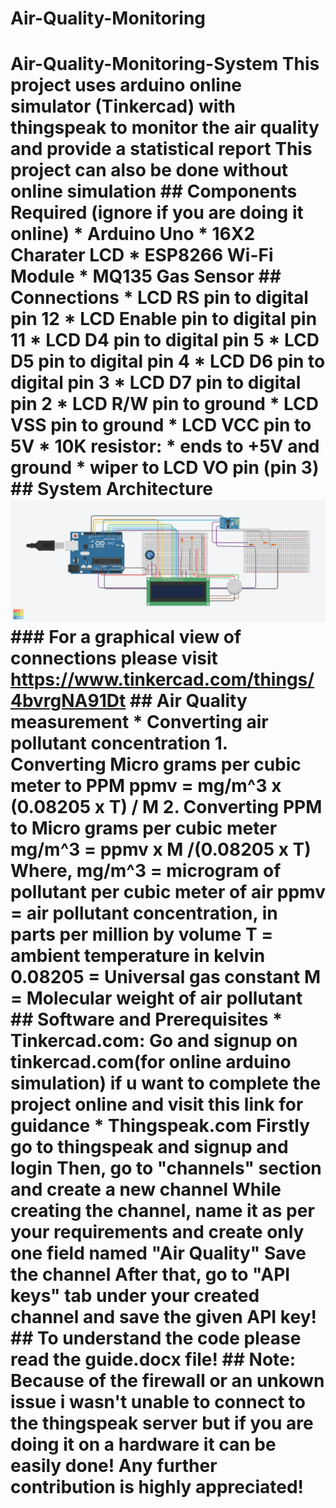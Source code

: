 # Air-Quality-Monitoring
# Air-Quality-Monitoring-System  This project uses arduino online simulator (Tinkercad) with thingspeak to monitor the air quality and provide a statistical report     This project can also be done without online simulation   ## Components Required (ignore if you are doing it online)  * Arduino Uno  * 16X2 Charater LCD  * ESP8266 Wi-Fi Module  * MQ135 Gas Sensor   ## Connections   * LCD RS pin to digital pin 12  * LCD Enable pin to digital pin 11  * LCD D4 pin to digital pin 5  * LCD D5 pin to digital pin 4  * LCD D6 pin to digital pin 3  * LCD D7 pin to digital pin 2  * LCD R/W pin to ground  * LCD VSS pin to ground  * LCD VCC pin to 5V  * 10K resistor:  * ends to +5V and ground  * wiper to LCD VO pin (pin 3)   ## System Architecture ![GitHub Logo](/images/architecture.png)   ### For a graphical view of connections please visit https://www.tinkercad.com/things/4bvrgNA91Dt   ## Air Quality measurement  * Converting air pollutant concentration 1. Converting Micro grams per cubic meter to PPM ppmv = mg/m^3 x (0.08205 x T) / M   2. Converting PPM to Micro grams per cubic meter mg/m^3 = ppmv x M /(0.08205 x T)   Where,  mg/m^3 = microgram of pollutant per cubic meter of air  ppmv = air pollutant concentration, in parts per million by volume  T = ambient temperature in kelvin  0.08205 = Universal gas constant  M = Molecular weight of air pollutant  ## Software and Prerequisites  * Tinkercad.com:  Go and signup on tinkercad.com(for online arduino simulation) if u want to complete the project online and visit this link for guidance  * Thingspeak.com  Firstly go to thingspeak and signup and login  Then, go to "channels" section and create a new channel  While creating the channel, name it as per your requirements and create only one field named "Air Quality"  Save the channel  After that, go to "API keys" tab under your created channel and save the given API key!  ## To understand the code please read the guide.docx file!  ## Note: Because of the firewall or an unkown issue i wasn't unable to connect to the thingspeak server but if you are doing it on a hardware it can be easily done! Any further contribution is highly appreciated!
